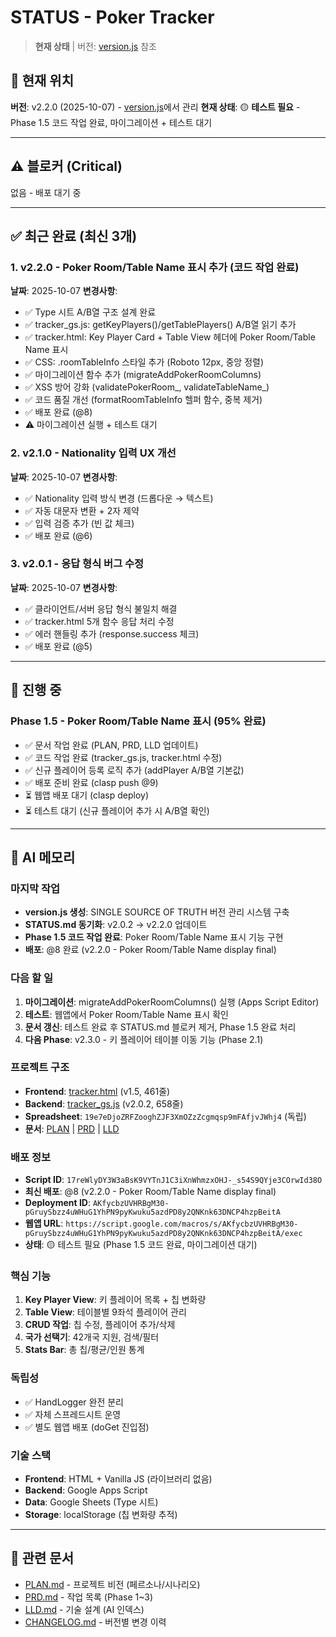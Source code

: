 # STATUS - Poker Tracker

> **현재 상태** | 버전: [version.js](../version.js) 참조

## 📌 현재 위치
**버전**: v2.2.0 (2025-10-07) - [version.js](../version.js)에서 관리
**현재 상태**: 🟡 **테스트 필요** - Phase 1.5 코드 작업 완료, 마이그레이션 + 테스트 대기

---

## ⚠️ 블로커 (Critical)

없음 - 배포 대기 중

---

## ✅ 최근 완료 (최신 3개)

### 1. v2.2.0 - Poker Room/Table Name 표시 추가 (코드 작업 완료)
**날짜**: 2025-10-07
**변경사항**:
- ✅ Type 시트 A/B열 구조 설계 완료
- ✅ tracker_gs.js: getKeyPlayers()/getTablePlayers() A/B열 읽기 추가
- ✅ tracker.html: Key Player Card + Table View 헤더에 Poker Room/Table Name 표시
- ✅ CSS: .roomTableInfo 스타일 추가 (Roboto 12px, 중앙 정렬)
- ✅ 마이그레이션 함수 추가 (migrateAddPokerRoomColumns)
- ✅ XSS 방어 강화 (validatePokerRoom_, validateTableName_)
- ✅ 코드 품질 개선 (formatRoomTableInfo 헬퍼 함수, 중복 제거)
- ✅ 배포 완료 (@8)
- ⚠️ 마이그레이션 실행 + 테스트 대기

### 2. v2.1.0 - Nationality 입력 UX 개선
**날짜**: 2025-10-07
**변경사항**:
- ✅ Nationality 입력 방식 변경 (드롭다운 → 텍스트)
- ✅ 자동 대문자 변환 + 2자 제약
- ✅ 입력 검증 추가 (빈 값 체크)
- ✅ 배포 완료 (@6)

### 3. v2.0.1 - 응답 형식 버그 수정
**날짜**: 2025-10-07
**변경사항**:
- ✅ 클라이언트/서버 응답 형식 불일치 해결
- ✅ tracker.html 5개 함수 응답 처리 수정
- ✅ 에러 핸들링 추가 (response.success 체크)
- ✅ 배포 완료 (@5)

---

## 🚧 진행 중

### Phase 1.5 - Poker Room/Table Name 표시 (95% 완료)
- ✅ 문서 작업 완료 (PLAN, PRD, LLD 업데이트)
- ✅ 코드 작업 완료 (tracker_gs.js, tracker.html 수정)
- ✅ 신규 플레이어 등록 로직 추가 (addPlayer A/B열 기본값)
- ✅ 배포 준비 완료 (clasp push @9)
- ⏳ 웹앱 배포 대기 (clasp deploy)
- ⏳ 테스트 대기 (신규 플레이어 추가 시 A/B열 확인)

---

## 📝 AI 메모리

### 마지막 작업
- **version.js 생성**: SINGLE SOURCE OF TRUTH 버전 관리 시스템 구축
- **STATUS.md 동기화**: v2.0.2 → v2.2.0 업데이트
- **Phase 1.5 코드 작업 완료**: Poker Room/Table Name 표시 기능 구현
- **배포**: @8 완료 (v2.2.0 - Poker Room/Table Name display final)

### 다음 할 일
1. **마이그레이션**: migrateAddPokerRoomColumns() 실행 (Apps Script Editor)
2. **테스트**: 웹앱에서 Poker Room/Table Name 표시 확인
3. **문서 갱신**: 테스트 완료 후 STATUS.md 블로커 제거, Phase 1.5 완료 처리
4. **다음 Phase**: v2.3.0 - 키 플레이어 테이블 이동 기능 (Phase 2.1)

### 프로젝트 구조
- **Frontend**: [tracker.html](../tracker.html) (v1.5, 461줄)
- **Backend**: [tracker_gs.js](../tracker_gs.js) (v2.0.2, 658줄)
- **Spreadsheet**: `19e7eDjoZRFZooghZJF3XmOZzZcgmqsp9mFAfjvJWhj4` (독립)
- **문서**: [PLAN](PLAN.md) | [PRD](PRD.md) | [LLD](LLD.md)

### 배포 정보
- **Script ID**: `17reWlyDY3W3aBsK9VYTnJ1C3iXnWhmzxOHJ-_s54S9QYje3COrwId38O`
- **최신 배포**: @8 (v2.2.0 - Poker Room/Table Name display final)
- **Deployment ID**: `AKfycbzUVHRBgM30-pGruySbzz4uWHuG1YhPN9pyKwuku5azdPD8y2QNKnk63DNCP4hzpBeitA`
- **웹앱 URL**: `https://script.google.com/macros/s/AKfycbzUVHRBgM30-pGruySbzz4uWHuG1YhPN9pyKwuku5azdPD8y2QNKnk63DNCP4hzpBeitA/exec`
- **상태**: 🟡 테스트 필요 (Phase 1.5 코드 완료, 마이그레이션 대기)

### 핵심 기능
1. **Key Player View**: 키 플레이어 목록 + 칩 변화량
2. **Table View**: 테이블별 9좌석 플레이어 관리
3. **CRUD 작업**: 칩 수정, 플레이어 추가/삭제
4. **국가 선택기**: 42개국 지원, 검색/필터
5. **Stats Bar**: 총 칩/평균/인원 통계

### 독립성
- ✅ HandLogger 완전 분리
- ✅ 자체 스프레드시트 운영
- ✅ 별도 웹앱 배포 (doGet 진입점)

### 기술 스택
- **Frontend**: HTML + Vanilla JS (라이브러리 없음)
- **Backend**: Google Apps Script
- **Data**: Google Sheets (Type 시트)
- **Storage**: localStorage (칩 변화량 추적)

---

## 🔗 관련 문서

- [PLAN.md](PLAN.md) - 프로젝트 비전 (페르소나/시나리오)
- [PRD.md](PRD.md) - 작업 목록 (Phase 1~3)
- [LLD.md](LLD.md) - 기술 설계 (AI 인덱스)
- [CHANGELOG.md](CHANGELOG.md) - 버전별 변경 이력
